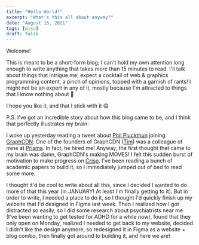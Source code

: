 ```yaml
---
title: "Hello World!"
excerpt: "What's this all about anyway?"
date: "August 15, 2021"
tags: [misc]
draft: false
---
```


Welcome!

This is meant to be a short-form blog; I can't hold my own attention long enough to write anything that takes more than 15 minutes to read. I'll talk about things that intrigue me; expect a cocktail of web & graphics programming content, a pinch of opinions, topped with a garnish of rants! I might not be an expert in any of it, mostly because I'm attracted to things that I know nothing about 😬

I hope you like it, and that I stick with it 😄

P.S. I've got an incredible story about how this blog came to be, and I think that perfectly illustrates my brain:

I woke up yesterday reading a tweet about [Phil Pluckthun](http://github.com/kitten) joining [GraphCDN](https://graphcdn.io). One of the founders of GraphCDN ([Tim](https://github.com/timsuchanek)) was a colleague of mine at [Prisma](https://prisma.io). In fact, he hired me! Anyway, the first thought that came to my brain was damn, GraphCDN's making MOVES! I felt this sudden burst of motivation to make progress on [Crisp](https://github.com/crimsontools). I've been reading a bunch of academic papers to build it, so I immediately jumped out of bed to read some more.

I thought it'd be cool to write about all this, since I decided I wanted to do more of that this year (in JANUARY! At least I'm finally getting to it). But in order to write, I needed a place to do it, so I thought I'd quickly finish up my website that I'd designed in Figma last week. Then I realized how I got distracted so easily, so I did some research about psychiatrists near me (I've been wanting to get tested for ADHD for a while now), found that they only open on Monday, realized I needed to get back to my website, decided I didn't like the design anymore, so redesigned it in Figma as a website + blog combo, then finally got around to building it, and here we are!
